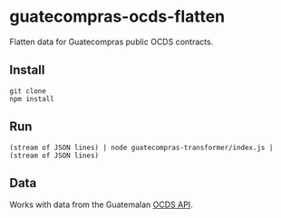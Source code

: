 # guatecompras-ocds-flatten

Flatten data for Guatecompras public OCDS contracts.

## Install

```
git clone
npm install
```

## Run

```
(stream of JSON lines) | node guatecompras-transformer/index.js | (stream of JSON lines)
```

## Data

Works with data from the Guatemalan [OCDS API](https://ocds.guatecompras.gt/files).
